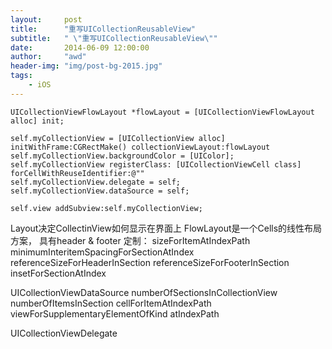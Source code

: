 ```yaml
---
layout:     post
title:      "重写UICollectionReusableView"
subtitle:   " \"重写UICollectionReusableView\""
date:       2014-06-09 12:00:00
author:     "awd"
header-img: "img/post-bg-2015.jpg"
tags:
    - iOS
---
```


```
UICollectionViewFlowLayout *flowLayout = [UICollectionViewFlowLayout alloc] init;

self.myCollectionView = [UICollectionView alloc] initWithFrame:CGRectMake() collectionViewLayout:flowLayout
self.myCollectionView.backgroundColor = [UIColor];
self.myCollectionView registerClass: [UICollectionViewCell class] forCellWithReuseIdentifier:@""
self.myCollectionView.delegate = self;
self.myCollectionView.dataSource = self;

self.view addSubview:self.myCollectionView;
```

Layout决定CollectinView如何显示在界面上
FlowLayout是一个Cells的线性布局方案， 具有header & footer
定制：
sizeForItemAtIndexPath
minimumInteritemSpacingForSectionAtIndex
referenceSizeForHeaderInSection
referenceSizeForFooterInSection
insetForSectionAtIndex


UICollectionViewDataSource
numberOfSectionsInCollectionView
numberOfItemsInSection
cellForItemAtIndexPath
viewForSupplementaryElementOfKind atIndexPath



UICollectionViewDelegate
